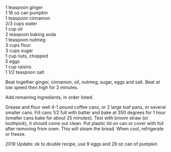 ---
---

1 teaspoon ginger  
1 16 oz can pumpkin  
1 teaspoon cinnamon  
2/3 cups water  
1 cup oil  
2 teaspoon baking soda  
1 teaspoon nutmeg  
3 cups flour  
3 cups sugar  
1 cup nuts, chopped   
5 eggs  
1 cup raisins  
1 1/2 teaspoon salt  

Beat together ginger, cinnamon, oil, nutmeg, sugar, eggs and salt. Beat at low speed then high 
for 2 minutes. 

Add remaining ingredients, in order listed. 

Grease and flour well 4-1 pound coffee cans, or 2 large loaf pans, or several smaller cans. Fill 
cans 1/2 full with batter and bake at 350 degrees for 1 hour (smaller cans bake for about 25 
minutes). Test with broom straw (or toothpick), it should come out clean. Put plastic lid on can 
or cover with foil after removing from oven. This will steam the bread. When cool, refrigerate or 
freeze.


2019 Update:  ok to double recipe, use 9 eggs and 29 oz can of pumpkin
